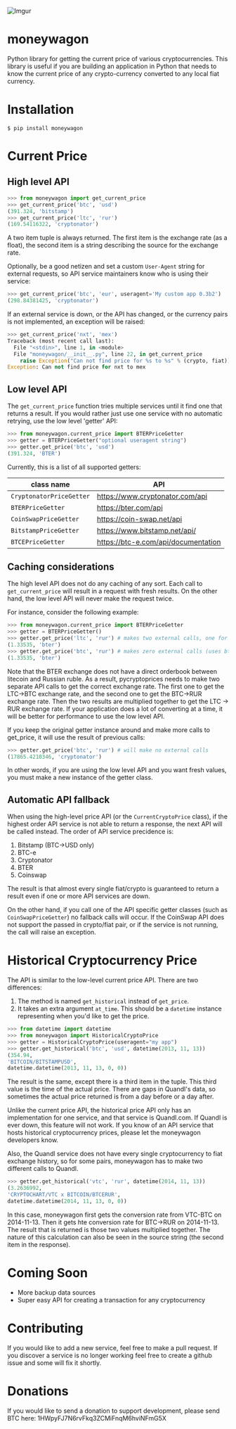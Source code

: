 ![Imgur](http://i.imgur.com/kLJqwqs.png)

moneywagon
==========

Python library for getting the current price of various cryptocurrencies.
This library is useful if you are building an application in Python that needs
to know the current price of any crypto-currency converted to any local fiat currency.

Installation
============

```
$ pip install moneywagon
```

Current Price
=============

High level API
--------------

```python
>>> from moneywagon import get_current_price
>>> get_current_price('btc', 'usd')
(391.324, 'bitstamp')
>>> get_current_price('ltc', 'rur')
(169.54116322, 'cryptonator')
```

A two item tuple is always returned. The first item is the exchange rate (as a float), the second
item is a string describing the source for the exchange rate.

Optionally, be a good netizen and set a custom `User-Agent` string for
external requests, so API service maintainers know who is using their service:

```python
>>> get_current_price('btc', 'eur', useragent='My custom app 0.3b2')
(298.84381425, 'cryptonator')
```

If an external service is down, or the API has changed, or the
currency pairs is not implemented, an exception will be raised:

```python
>>> get_current_price('nxt', 'mex')
Traceback (most recent call last):
  File "<stdin>", line 1, in <module>
  File "moneywagon/__init__.py", line 22, in get_current_price
    raise Exception("Can not find price for %s to %s" % (crypto, fiat))
Exception: Can not find price for nxt to mex
```

Low level API
-------------

The `get_current_price` function tries multiple services until it find one that returns a result.
If you would rather just use one service with no automatic retrying, use the low level 'getter' API:

```python
>>> from moneywagon.current_price import BTERPriceGetter
>>> getter = BTERPriceGetter("optional useragent string")
>>> getter.get_price('btc', 'usd')
(391.324, 'BTER')
```

Currently, this is a list of all supported getters:


class name                 | API
---------------------------|--------------
| `CryptonatorPriceGetter` | https://www.cryptonator.com/api
| `BTERPriceGetter`        | https://bter.com/api
| `CoinSwapPriceGetter`    | https://coin-swap.net/api
| `BitstampPriceGetter`    | https://www.bitstamp.net/api/
| `BTCEPriceGetter`        | https://btc-e.com/api/documentation

Caching considerations
----------------------

The high level API does not do any caching of any sort. Each call to `get_current_price` will result in a
request with fresh results. On the other hand, the low level API will never make the request twice.

For instance, consider the following example:

```python
>>> from moneywagon.current_price import BTERPriceGetter
>>> getter = BTERPriceGetter()
>>> getter.get_price('ltc', 'rur') # makes two external calls, one for ltc->btc, one for btc->rur
(1.33535, 'bter')
>>> getter.get_price('btc', 'rur') # makes zero external calls (uses btc-> rur result from last call)
(1.33535, 'bter')
```

Note that the BTER exchange does not have a direct orderbook between litecoin and Russian ruble.
As a result, pycryptoprices needs to make two separate API calls to get the correct exchange rate.
The first one to get the LTC->BTC exchange rate, and the second one to get the BTC->RUR exchange rate.
Then the two results are multiplied together to get the LTC -> RUR exchange rate.
If your application does a lot of converting at a time, it will be better for performance to use
the low level API.

If you keep the original getter instance around and make more calls to get_price,
it will use the result of previous calls:

```python
>>> getter.get_price('btc', 'rur') # will make no external calls
(17865.4210346, 'cryptonator')
```

In other words, if you are using the low level API and you want fresh values, you must make a new instance of the getter class.

Automatic API fallback
----------------------

When using the high-level price API (or the `CurrentCryptoPrice` class), if the highest order
API service is not able to return a response, the next API will be called instead.
The order of API service precidence is:

1. Bitstamp (BTC->USD only)
2. BTC-e
3. Cryptonator
4. BTER
5. Coinswap

The result is that almost every single fiat/crypto is guaranteed to return a result
even if one or more API services are down.

On the other hand, if you call one of the API specific getter classes (such as `CoinSwapPriceGetter`)
no fallback calls will occur. If the CoinSwap API does not support the passed in crypto/fiat pair,
or if the service is not running, the call will raise an exception.

Historical Cryptocurrency Price
===============================

The API is similar to the low-level current price API.
There are two differences:

1. The method is named `get_historical` instead of `get_price`.
2. It takes an extra argument `at_time`. This should be a `datetime` instance
representing when you'd like to get the price.

```python
>>> from datetime import datetime
>>> from moneywagon import HistoricalCryptoPrice
>>> getter = HistoricalCryptoPrice(useragent="my app")
>>> getter.get_historical('btc', 'usd', datetime(2013, 11, 13))
(354.94,
'BITCOIN/BITSTAMPUSD',
datetime.datetime(2013, 11, 13, 0, 0))
```

The result is the same, except there is a third item in the tuple.
This third value is the time of the actual price.
There are gaps in Quandl's data, so sometimes the actual price returned
is from a day before or a day after.

Unlike the current price API, the historical price API only has an implementation for one service,
and that service is Quandl.com. If Quandl is ever down, this feature will not work.
If you know of an API service that hosts historical cryptocurrency prices,
please let the moneywagon developers know.

Also, the Quandl service does not have every single cryptocurrency to fiat exchange history,
so for some pairs, moneywagon has to make two different calls to Quandl.

```python
>>> getter.get_historical('vtc', 'rur', datetime(2014, 11, 13))
(3.2636992,
'CRYPTOCHART/VTC x BITCOIN/BTCERUR',
datetime.datetime(2014, 11, 13, 0, 0))
```

In this case, moneywagon first gets the conversion rate from VTC-BTC on 2014-11-13.
Then it gets hte conversion rate for BTC->RUR on 2014-11-13.
The result that is returned is those two values multiplied together.
The nature of this calculation can also be seen in the source string
(the second item in the response).


Coming Soon
===========

* More backup data sources
* Super easy API for creating a transaction for any cryptocurrency


Contributing
============

If you would like to add a new service, feel free to make a pull request.
If you discover a service is no longer working feel free to create a github issue and some will fix it shortly.

Donations
=========

If you would like to send a donation to support development, please send BTC here: 1HWpyFJ7N6rvFkq3ZCMiFnqM6hviNFmG5X
